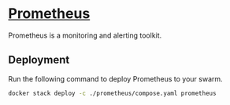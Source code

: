 # [Prometheus](https://prometheus.io/)

Prometheus is a monitoring and alerting toolkit.

## Deployment

Run the following command to deploy Prometheus to your swarm.

```bash
docker stack deploy -c ./prometheus/compose.yaml prometheus
```
